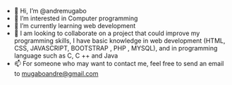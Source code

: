 - 👋 Hi, I’m @andremugabo
- 👀 I’m interested in Computer programming
- 🌱 I’m currently learning web development
- 💞️ I am looking to collaborate on a project that could improve my programming skills, I have basic knowledge in web development (HTML, CSS, JAVASCRIPT, BOOTSTRAP , PHP , MYSQL), and in programming language such as C, C ++ and Java
- 📫 For someone who may want to contact me, feel free to send an email to mugaboandre@gmail.com

<!---
andremugabo/andremugabo is a ✨ special ✨ repository because its `README.md` (this file) appears on your GitHub profile.
You can click the Preview link to take a look at your changes.
--->
